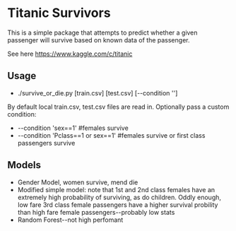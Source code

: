Titanic Survivors
=================

This is a simple package that attempts to predict whether a given passenger will survive based on known data of the passenger.

See here https://www.kaggle.com/c/titanic

## Usage

* ./survive_or_die.py [train.csv] [test.csv] [--condition '']

By default local train.csv, test.csv files are read in.  Optionally pass a custom condition:

* --condition 'sex==1' #females survive
* --condition 'Pclass==1 or sex==1' #females survive or first class passengers survive

## Models

* Gender Model, women survive, mend die
* Modified simple model: note that 1st and 2nd class females have an extremely high probability of surviving, as do children.  Oddly enough, low fare 3rd class female passengers have a higher survival probility than high fare female passengers--probably low stats
* Random Forest--not high perfomant